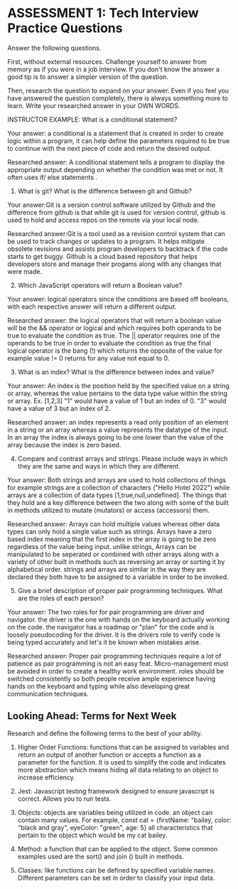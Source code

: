 # ASSESSMENT 1: Tech Interview Practice Questions

Answer the following questions.

First, without external resources. Challenge yourself to answer from memory as if you were in a job interview. If you don't know the answer a good tip is to answer a simpler version of the question.

Then, research the question to expand on your answer. Even if you feel you have answered the question completely, there is always something more to learn. Write your researched answer in your OWN WORDS.

INSTRUCTOR EXAMPLE: What is a conditional statement?

Your answer: a conditional is a statement that is created in order to create logic within a program, it can help define the parameters required to be true to continue with the next piece of code and return the desired output. 

Researched answer: A conditional statement tells a program to display the appropriate output depending on whether the condition was met or not. It often uses if/ else statements .

1. What is git? What is the difference between git and Github?

Your answer:Git is a version control software utilized by Github and the difference from github is that while git is used for version control, github is used to hold and access repos on the remote via your local node.

Researched answer:Git is a tool used as a revision control system that can be used to track changes or updates to a program. It helps mitigate obsolete revisions and assists program developers to backtrack if the code starts to get buggy. Github is a cloud based repository that helps developers store and manage their progams along with any changes that were made. 

2. Which JavaScript operators will return a Boolean value? 

Your answer: logical operators since the conditions are based off booleans, with each respective answer will return a different output. 

Researched answer: the logical operators that will return a boolean value will be the && operator or logical and which requires both operands to be true to evaluate the condition as true. The || operator requires one of the operands to be true in order to evaluate the condition as true the final logical operator is the bang (!) which returns the opposite of the value for example value != 0 returns for any value not equal to 0. 

3. What is an index? What is the difference between index and value?

Your answer: An index is the position held by the specified value on a string or array, whereas the value pertains to the data type value within the string or array. Ex. [1,2,3] "1" would have a value of 1 but an index of 0. "3" would have a value of 3 but an index of 2.  

Researched answer: an index represents a read only position of an element in a string or an array whereas a value represents the datatype of the input. In an array the index is always going to be one lower than the value of the array because the index is zero based.

4. Compare and contrast arrays and strings. Please include ways in which they are the same and ways in which they are different.

Your answer: Both strings and arrays are used to hold collections of things for example strings are a collection of characters ("Hello Hotel 2022") while arrays are a collection of data types [1,true,null,undefined]. The things that they hold are a key difference between the two along with some of the built in methods utilized to mutate (mutators) or access (accessors) them. 

Researched answer: Arrays can hold multiple values whereas other data types can only hold a single value such as strings. Arrays have a zero based index meaning that the first index in the array is going to be zero regardless of the value being input. unlike strings, Arrays can be manipulated to be seperated or combined with other arrays along with a variety of other built in methods such as reversing an array or sorting it by alphabetical order. strings and arrays are similar in the way they are declared they both have to be assigned to a variable in order to be invoked. 

5. Give a brief description of proper pair programming techniques. What are the roles of each person?

Your answer: The two roles for for pair programming are driver and navigator. the driver is the one with hands on the keyboard actually working on the code. the navigator has a roadmap or "plan" for the code and is loosely pseudocoding for the driver. It is the drivers role to verify code is being typed accurately and let's it be known when mistakes arise. 

Researched answer: Proper pair programming techniques require a lot of patience as pair programming is not an easy feat. Micro-management must be avoided in order to create a healthy work environment. roles should be switched consistently so both people receive ample experience having hands on the keyboard and typing while also developing great communication techniques. 

## Looking Ahead: Terms for Next Week

Research and define the following terms to the best of your ability.

1. Higher Order Functions: functions that can be assigned to variables and return an output of another function or accepts a function as a parameter for the function. It is used to simplify the code and indicates more abstraction which means hiding all data relating to an object to increase efficiency. 

2. Jest: Javascript testing framework designed to ensure javascript is correct. Allows you to run tests.

3. Objects: objects are variables being utilized in code. an object can contain many values. For example, const cat = {firstName: "bailey, color: "black and gray", eyeColor: "green", age: 5} all characteristics that pertain to the object which would be my cat bailey.

4. Method: a function that can be applied to the object. Some common examples used are the sort() and join () built in methods. 

5. Classes: like functions can be defined by specified variable names. Different parameters can be set in order to classify your input data. 